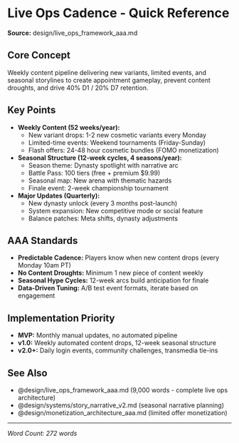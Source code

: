 # Live Ops Cadence - Quick Reference

**Source:** design/live_ops_framework_aaa.md

## Core Concept
Weekly content pipeline delivering new variants, limited events, and seasonal storylines to create appointment gameplay, prevent content droughts, and drive 40% D1 / 20% D7 retention.

## Key Points
- **Weekly Content (52 weeks/year):**
  - New variant drops: 1-2 new cosmetic variants every Monday
  - Limited-time events: Weekend tournaments (Friday-Sunday)
  - Flash offers: 24-48 hour cosmetic bundles (FOMO monetization)
- **Seasonal Structure (12-week cycles, 4 seasons/year):**
  - Season theme: Dynasty spotlight with narrative arc
  - Battle Pass: 100 tiers (free + premium $9.99)
  - Seasonal map: New arena with thematic hazards
  - Finale event: 2-week championship tournament
- **Major Updates (Quarterly):**
  - New dynasty unlock (every 3 months post-launch)
  - System expansion: New competitive mode or social feature
  - Balance patches: Meta shifts, dynasty adjustments

## AAA Standards
- **Predictable Cadence:** Players know when new content drops (every Monday 10am PT)
- **No Content Droughts:** Minimum 1 new piece of content weekly
- **Seasonal Hype Cycles:** 12-week arcs build anticipation for finale
- **Data-Driven Tuning:** A/B test event formats, iterate based on engagement

## Implementation Priority
- **MVP:** Monthly manual updates, no automated pipeline
- **v1.0:** Weekly automated content drops, 12-week seasonal structure
- **v2.0+:** Daily login events, community challenges, transmedia tie-ins

## See Also
- @design/live_ops_framework_aaa.md (9,000 words - complete live ops architecture)
- @design/systems/story_narrative_v2.md (seasonal narrative planning)
- @design/monetization_architecture_aaa.md (limited offer monetization)

---

*Word Count: 272 words*
